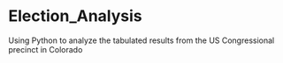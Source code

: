 # Election_Analysis
Using Python to analyze the tabulated results from the US Congressional precinct in Colorado
